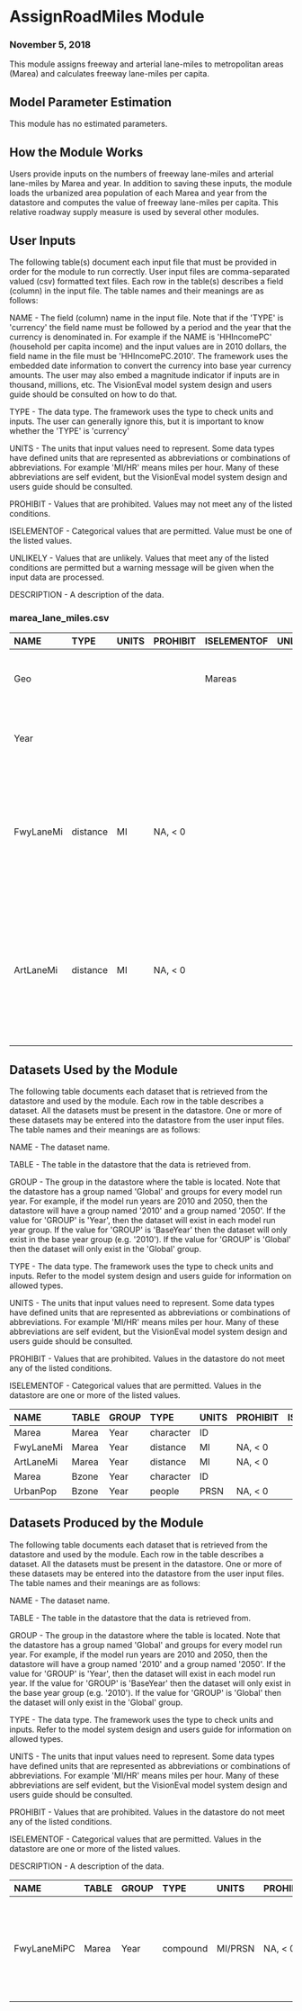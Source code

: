 
# AssignRoadMiles Module
### November 5, 2018

This module assigns freeway and arterial lane-miles to metropolitan areas (Marea) and calculates freeway lane-miles per capita.

## Model Parameter Estimation

This module has no estimated parameters.

## How the Module Works

Users provide inputs on the numbers of freeway lane-miles and arterial lane-miles by Marea and year. In addition to saving these inputs, the module loads the urbanized area population of each Marea and year from the datastore and computes the value of freeway lane-miles per capita. This relative roadway supply measure is used by several other modules.


## User Inputs
The following table(s) document each input file that must be provided in order for the module to run correctly. User input files are comma-separated valued (csv) formatted text files. Each row in the table(s) describes a field (column) in the input file. The table names and their meanings are as follows:

NAME - The field (column) name in the input file. Note that if the 'TYPE' is 'currency' the field name must be followed by a period and the year that the currency is denominated in. For example if the NAME is 'HHIncomePC' (household per capita income) and the input values are in 2010 dollars, the field name in the file must be 'HHIncomePC.2010'. The framework uses the embedded date information to convert the currency into base year currency amounts. The user may also embed a magnitude indicator if inputs are in thousand, millions, etc. The VisionEval model system design and users guide should be consulted on how to do that.

TYPE - The data type. The framework uses the type to check units and inputs. The user can generally ignore this, but it is important to know whether the 'TYPE' is 'currency'

UNITS - The units that input values need to represent. Some data types have defined units that are represented as abbreviations or combinations of abbreviations. For example 'MI/HR' means miles per hour. Many of these abbreviations are self evident, but the VisionEval model system design and users guide should be consulted.

PROHIBIT - Values that are prohibited. Values may not meet any of the listed conditions.

ISELEMENTOF - Categorical values that are permitted. Value must be one of the listed values.

UNLIKELY - Values that are unlikely. Values that meet any of the listed conditions are permitted but a warning message will be given when the input data are processed.

DESCRIPTION - A description of the data.

### marea_lane_miles.csv
|NAME      |TYPE     |UNITS |PROHIBIT |ISELEMENTOF |UNLIKELY |DESCRIPTION                                                                                                                                     |
|:---------|:--------|:-----|:--------|:-----------|:--------|:-----------------------------------------------------------------------------------------------------------------------------------------------|
|Geo       |         |      |         |Mareas      |         |Must contain a record for each Marea and model run year.                                                                                        |
|Year      |         |      |         |            |         |Must contain a record for each Marea and model run year.                                                                                        |
|FwyLaneMi |distance |MI    |NA, < 0  |            |         |Lane-miles of roadways functionally classified as freeways or expressways in the urbanized portion of the metropolitan area                     |
|ArtLaneMi |distance |MI    |NA, < 0  |            |         |Lane-miles of roadways functionally classified as arterials (but not freeways or expressways) in the urbanized portion of the metropolitan area |

## Datasets Used by the Module
The following table documents each dataset that is retrieved from the datastore and used by the module. Each row in the table describes a dataset. All the datasets must be present in the datastore. One or more of these datasets may be entered into the datastore from the user input files. The table names and their meanings are as follows:

NAME - The dataset name.

TABLE - The table in the datastore that the data is retrieved from.

GROUP - The group in the datastore where the table is located. Note that the datastore has a group named 'Global' and groups for every model run year. For example, if the model run years are 2010 and 2050, then the datastore will have a group named '2010' and a group named '2050'. If the value for 'GROUP' is 'Year', then the dataset will exist in each model run year group. If the value for 'GROUP' is 'BaseYear' then the dataset will only exist in the base year group (e.g. '2010'). If the value for 'GROUP' is 'Global' then the dataset will only exist in the 'Global' group.

TYPE - The data type. The framework uses the type to check units and inputs. Refer to the model system design and users guide for information on allowed types.

UNITS - The units that input values need to represent. Some data types have defined units that are represented as abbreviations or combinations of abbreviations. For example 'MI/HR' means miles per hour. Many of these abbreviations are self evident, but the VisionEval model system design and users guide should be consulted.

PROHIBIT - Values that are prohibited. Values in the datastore do not meet any of the listed conditions.

ISELEMENTOF - Categorical values that are permitted. Values in the datastore are one or more of the listed values.

|NAME      |TABLE |GROUP |TYPE      |UNITS |PROHIBIT |ISELEMENTOF |
|:---------|:-----|:-----|:---------|:-----|:--------|:-----------|
|Marea     |Marea |Year  |character |ID    |         |            |
|FwyLaneMi |Marea |Year  |distance  |MI    |NA, < 0  |            |
|ArtLaneMi |Marea |Year  |distance  |MI    |NA, < 0  |            |
|Marea     |Bzone |Year  |character |ID    |         |            |
|UrbanPop  |Bzone |Year  |people    |PRSN  |NA, < 0  |            |

## Datasets Produced by the Module
The following table documents each dataset that is retrieved from the datastore and used by the module. Each row in the table describes a dataset. All the datasets must be present in the datastore. One or more of these datasets may be entered into the datastore from the user input files. The table names and their meanings are as follows:

NAME - The dataset name.

TABLE - The table in the datastore that the data is retrieved from.

GROUP - The group in the datastore where the table is located. Note that the datastore has a group named 'Global' and groups for every model run year. For example, if the model run years are 2010 and 2050, then the datastore will have a group named '2010' and a group named '2050'. If the value for 'GROUP' is 'Year', then the dataset will exist in each model run year. If the value for 'GROUP' is 'BaseYear' then the dataset will only exist in the base year group (e.g. '2010'). If the value for 'GROUP' is 'Global' then the dataset will only exist in the 'Global' group.

TYPE - The data type. The framework uses the type to check units and inputs. Refer to the model system design and users guide for information on allowed types.

UNITS - The units that input values need to represent. Some data types have defined units that are represented as abbreviations or combinations of abbreviations. For example 'MI/HR' means miles per hour. Many of these abbreviations are self evident, but the VisionEval model system design and users guide should be consulted.

PROHIBIT - Values that are prohibited. Values in the datastore do not meet any of the listed conditions.

ISELEMENTOF - Categorical values that are permitted. Values in the datastore are one or more of the listed values.

DESCRIPTION - A description of the data.

|NAME        |TABLE |GROUP |TYPE     |UNITS   |PROHIBIT |ISELEMENTOF |DESCRIPTION                                                                            |
|:-----------|:-----|:-----|:--------|:-------|:--------|:-----------|:--------------------------------------------------------------------------------------|
|FwyLaneMiPC |Marea |Year  |compound |MI/PRSN |NA, < 0  |            |Ratio of urbanized area freeway and expressway lane-miles to urbanized area population |
